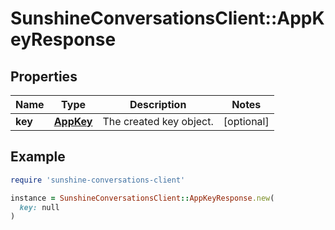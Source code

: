 # SunshineConversationsClient::AppKeyResponse

## Properties

| Name | Type | Description | Notes |
| ---- | ---- | ----------- | ----- |
| **key** | [**AppKey**](AppKey.md) | The created key object. | [optional] |

## Example

```ruby
require 'sunshine-conversations-client'

instance = SunshineConversationsClient::AppKeyResponse.new(
  key: null
)
```

